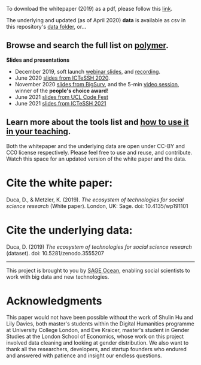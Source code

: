 To download the whitepaper (2019) as a pdf, please follow this [link](https://uk.sagepub.com/en-gb/eur/technologies-for-social-science-research).

The underlying and updated (as of April 2020) **data** is available as csv in this repository's [data folder](https://github.com/sagepublishing/SAGE_tools_social_science/blob/master/data/master_tools_current.csv), or...
## Browse and search the full list on [polymer](https://app.polymersearch.com/experiments/social-science-software/6033ea2ecc9f4eb075bd0e0c). 

**Slides and presentations**
- December 2019, soft launch [webinar slides](https://github.com/sagepublishing/sage_tools_social_science/blob/master/docs/tools_webinar_dec19.pdf), and [recording](https://youtu.be/_Vyx4Y_iF3o).
- June 2020 [slides from ICTeSSH 2020](https://github.com/sagepublishing/sage_tools_social_science/blob/master/docs/ictessh_ocean_2020.pdf).
- November 2020 [slides from BigSurv](https://github.com/sagepublishing/sage_tools_social_science/blob/master/docs/Duca_Metzler_BigSurv2020.pdf), and the 5-min [video session](https://youtu.be/wUpI5ikBOrM), winner of the **people's choice award**!
- June 2021 [slides from UCL Code Fest](https://github.com/sagepublishing/sage_tools_social_science/blob/master/docs/ucl_codefest_2021.pdf)
- June 2021 [slides from ICTeSSH 2021](https://github.com/sagepublishing/sage_tools_social_science/blob/master/docs/ictessh_2021.pdf)

## Learn more about the tools list and [how to use it in your teaching](https://forrt.org/educators-corner/003-developing-tools/).

Both the whitepaper and the underlying data are open under CC-BY and CC0 license respectively. Please feel free to use and reuse, and contribute. Watch this space for an updated version of the white paper and the data.

# Cite the white paper:
Duca, D., & Metzler, K. (2019). *The ecosystem of technologies for social science research* (White paper). London, UK:
Sage. doi: 10.4135/wp191101

# Cite the underlying data:
Duca, D. (2019) *The ecosystem of technologies for social science research* (dataset). doi: 10.5281/zenodo.3555207


----

This project is brought to you by [SAGE Ocean](https://ocean.sagepub.com/), enabling social scientists to work with big data and new technologies. 

# Acknowledgments

This paper would not have been possible without the work of Shulin Hu
and Lily Davies, both master's students within the Digital Humanities
programme at University College London, and Eve Kraicer, master's
student in Gender Studies at the London School of Economics, whose work
on this project involved data cleaning and looking at gender
distribution. We also want to thank all the researchers, developers, and
startup founders who endured and answered with patience and insight our
endless questions.
